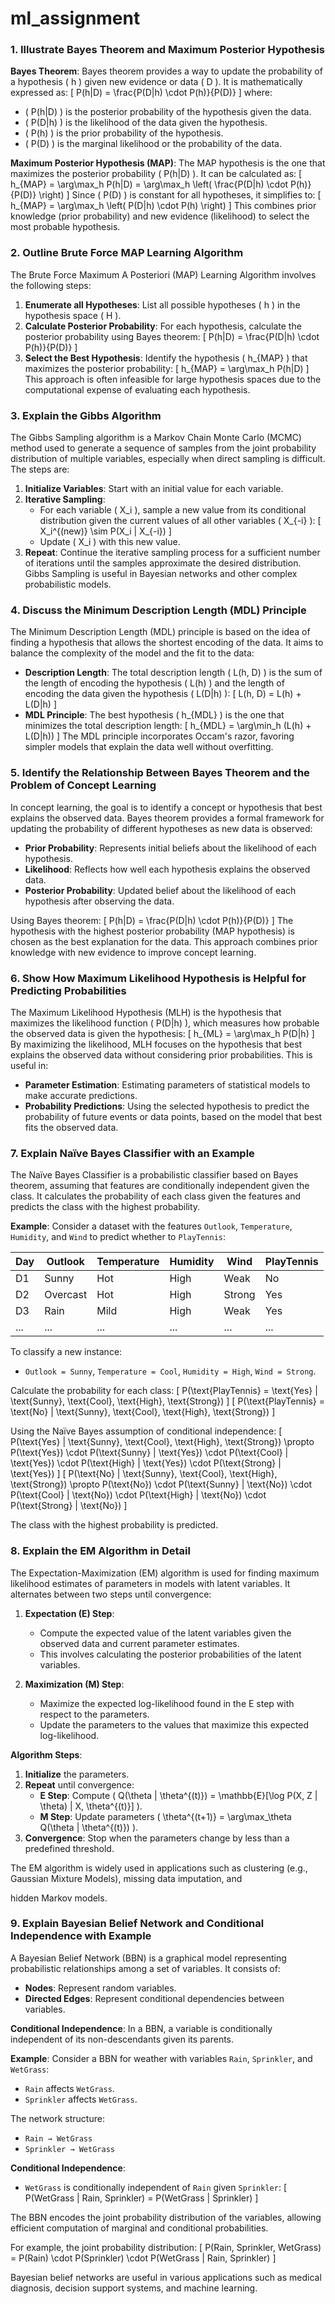 # ml_assignment

### 1. Illustrate Bayes Theorem and Maximum Posterior Hypothesis
**Bayes Theorem**: 
Bayes theorem provides a way to update the probability of a hypothesis \( h \) given new evidence or data \( D \). It is mathematically expressed as:
\[ P(h|D) = \frac{P(D|h) \cdot P(h)}{P(D)} \]
where:
- \( P(h|D) \) is the posterior probability of the hypothesis given the data.
- \( P(D|h) \) is the likelihood of the data given the hypothesis.
- \( P(h) \) is the prior probability of the hypothesis.
- \( P(D) \) is the marginal likelihood or the probability of the data.

**Maximum Posterior Hypothesis (MAP)**:
The MAP hypothesis is the one that maximizes the posterior probability \( P(h|D) \). It can be calculated as:
\[ h_{MAP} = \arg\max_h P(h|D) = \arg\max_h \left( \frac{P(D|h) \cdot P(h)}{P(D)} \right) \]
Since \( P(D) \) is constant for all hypotheses, it simplifies to:
\[ h_{MAP} = \arg\max_h \left( P(D|h) \cdot P(h) \right) \]
This combines prior knowledge (prior probability) and new evidence (likelihood) to select the most probable hypothesis.

### 2. Outline Brute Force MAP Learning Algorithm
The Brute Force Maximum A Posteriori (MAP) Learning Algorithm involves the following steps:
1. **Enumerate all Hypotheses**: List all possible hypotheses \( h \) in the hypothesis space \( H \).
2. **Calculate Posterior Probability**: For each hypothesis, calculate the posterior probability using Bayes theorem:
   \[ P(h|D) = \frac{P(D|h) \cdot P(h)}{P(D)} \]
3. **Select the Best Hypothesis**: Identify the hypothesis \( h_{MAP} \) that maximizes the posterior probability:
   \[ h_{MAP} = \arg\max_h P(h|D) \]
This approach is often infeasible for large hypothesis spaces due to the computational expense of evaluating each hypothesis.

### 3. Explain the Gibbs Algorithm
The Gibbs Sampling algorithm is a Markov Chain Monte Carlo (MCMC) method used to generate a sequence of samples from the joint probability distribution of multiple variables, especially when direct sampling is difficult. The steps are:
1. **Initialize Variables**: Start with an initial value for each variable.
2. **Iterative Sampling**:
   - For each variable \( X_i \), sample a new value from its conditional distribution given the current values of all other variables \( X_{-i} \):
     \[ X_i^{(new)} \sim P(X_i | X_{-i}) \]
   - Update \( X_i \) with this new value.
3. **Repeat**: Continue the iterative sampling process for a sufficient number of iterations until the samples approximate the desired distribution.
Gibbs Sampling is useful in Bayesian networks and other complex probabilistic models.

### 4. Discuss the Minimum Description Length (MDL) Principle
The Minimum Description Length (MDL) principle is based on the idea of finding a hypothesis that allows the shortest encoding of the data. It aims to balance the complexity of the model and the fit to the data:
- **Description Length**: The total description length \( L(h, D) \) is the sum of the length of encoding the hypothesis \( L(h) \) and the length of encoding the data given the hypothesis \( L(D|h) \):
  \[ L(h, D) = L(h) + L(D|h) \]
- **MDL Principle**: The best hypothesis \( h_{MDL} \) is the one that minimizes the total description length:
  \[ h_{MDL} = \arg\min_h (L(h) + L(D|h)) \]
The MDL principle incorporates Occam's razor, favoring simpler models that explain the data well without overfitting.

### 5. Identify the Relationship Between Bayes Theorem and the Problem of Concept Learning
In concept learning, the goal is to identify a concept or hypothesis that best explains the observed data. Bayes theorem provides a formal framework for updating the probability of different hypotheses as new data is observed:
- **Prior Probability**: Represents initial beliefs about the likelihood of each hypothesis.
- **Likelihood**: Reflects how well each hypothesis explains the observed data.
- **Posterior Probability**: Updated belief about the likelihood of each hypothesis after observing the data.

Using Bayes theorem:
\[ P(h|D) = \frac{P(D|h) \cdot P(h)}{P(D)} \]
The hypothesis with the highest posterior probability (MAP hypothesis) is chosen as the best explanation for the data. This approach combines prior knowledge with new evidence to improve concept learning.

### 6. Show How Maximum Likelihood Hypothesis is Helpful for Predicting Probabilities
The Maximum Likelihood Hypothesis (MLH) is the hypothesis that maximizes the likelihood function \( P(D|h) \), which measures how probable the observed data is given the hypothesis:
\[ h_{ML} = \arg\max_h P(D|h) \]
By maximizing the likelihood, MLH focuses on the hypothesis that best explains the observed data without considering prior probabilities. This is useful in:
- **Parameter Estimation**: Estimating parameters of statistical models to make accurate predictions.
- **Probability Predictions**: Using the selected hypothesis to predict the probability of future events or data points, based on the model that best fits the observed data.

### 7. Explain Naïve Bayes Classifier with an Example
The Naïve Bayes Classifier is a probabilistic classifier based on Bayes theorem, assuming that features are conditionally independent given the class. It calculates the probability of each class given the features and predicts the class with the highest probability.

**Example**:
Consider a dataset with the features `Outlook`, `Temperature`, `Humidity`, and `Wind` to predict whether to `PlayTennis`:

| Day  | Outlook | Temperature | Humidity | Wind  | PlayTennis |
|------|---------|-------------|----------|-------|------------|
| D1   | Sunny   | Hot         | High     | Weak  | No         |
| D2   | Overcast| Hot         | High     | Strong| Yes        |
| D3   | Rain    | Mild        | High     | Weak  | Yes        |
| ...  | ...     | ...         | ...      | ...   | ...        |

To classify a new instance:
- `Outlook = Sunny`, `Temperature = Cool`, `Humidity = High`, `Wind = Strong`.

Calculate the probability for each class:
\[ P(\text{PlayTennis} = \text{Yes} | \text{Sunny}, \text{Cool}, \text{High}, \text{Strong}) \]
\[ P(\text{PlayTennis} = \text{No} | \text{Sunny}, \text{Cool}, \text{High}, \text{Strong}) \]

Using the Naïve Bayes assumption of conditional independence:
\[ P(\text{Yes} | \text{Sunny}, \text{Cool}, \text{High}, \text{Strong}) \propto P(\text{Yes}) \cdot P(\text{Sunny} | \text{Yes}) \cdot P(\text{Cool} | \text{Yes}) \cdot P(\text{High} | \text{Yes}) \cdot P(\text{Strong} | \text{Yes}) \]
\[ P(\text{No} | \text{Sunny}, \text{Cool}, \text{High}, \text{Strong}) \propto P(\text{No}) \cdot P(\text{Sunny} | \text{No}) \cdot P(\text{Cool} | \text{No}) \cdot P(\text{High} | \text{No}) \cdot P(\text{Strong} | \text{No}) \]

The class with the highest probability is predicted.

### 8. Explain the EM Algorithm in Detail
The Expectation-Maximization (EM) algorithm is used for finding maximum likelihood estimates of parameters in models with latent variables. It alternates between two steps until convergence:

1. **Expectation (E) Step**:
   - Compute the expected value of the latent variables given the observed data and current parameter estimates.
   - This involves calculating the posterior probabilities of the latent variables.

2. **Maximization (M) Step**:
   - Maximize the expected log-likelihood found in the E step with respect to the parameters.
   - Update the parameters to the values that maximize this expected log-likelihood.

**Algorithm Steps**:
1. **Initialize** the parameters.
2. **Repeat** until convergence:
   - **E Step**: Compute \( Q(\theta | \theta^{(t)}) = \mathbb{E}[\log P(X, Z | \theta) | X, \theta^{(t)}] \).
   - **M Step**: Update parameters \( \theta^{(t+1)} = \arg\max_\theta Q(\theta | \theta^{(t)}) \).
3. **Convergence**: Stop when the parameters change by less than a predefined threshold.

The EM algorithm is widely used in applications such as clustering (e.g., Gaussian Mixture Models), missing data imputation, and

 hidden Markov models.

### 9. Explain Bayesian Belief Network and Conditional Independence with Example
A Bayesian Belief Network (BBN) is a graphical model representing probabilistic relationships among a set of variables. It consists of:
- **Nodes**: Represent random variables.
- **Directed Edges**: Represent conditional dependencies between variables.

**Conditional Independence**:
In a BBN, a variable is conditionally independent of its non-descendants given its parents.

**Example**: 
Consider a BBN for weather with variables `Rain`, `Sprinkler`, and `WetGrass`:
- `Rain` affects `WetGrass`.
- `Sprinkler` affects `WetGrass`.

The network structure:
- `Rain → WetGrass`
- `Sprinkler → WetGrass`

**Conditional Independence**:
- `WetGrass` is conditionally independent of `Rain` given `Sprinkler`:
  \[ P(WetGrass | Rain, Sprinkler) = P(WetGrass | Sprinkler) \]

The BBN encodes the joint probability distribution of the variables, allowing efficient computation of marginal and conditional probabilities.

For example, the joint probability distribution:
\[ P(Rain, Sprinkler, WetGrass) = P(Rain) \cdot P(Sprinkler) \cdot P(WetGrass | Rain, Sprinkler) \]

Bayesian belief networks are useful in various applications such as medical diagnosis, decision support systems, and machine learning.
